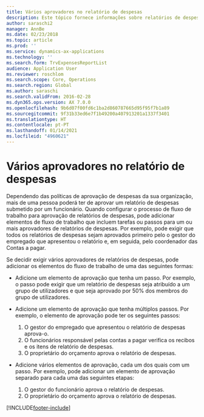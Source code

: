 ```yaml
---
title: Vários aprovadores no relatório de despesas
description: Este tópico fornece informações sobre relatórios de despesas que requerem aprovação por várias pessoas.
author: saraschi2
manager: AnnBe
ms.date: 02/23/2018
ms.topic: article
ms.prod: ''
ms.service: dynamics-ax-applications
ms.technology: ''
ms.search.form: TrvExpensesReportList
audience: Application User
ms.reviewer: roschlom
ms.search.scope: Core, Operations
ms.search.region: Global
ms.author: saraschi
ms.search.validFrom: 2016-02-28
ms.dyn365.ops.version: AX 7.0.0
ms.openlocfilehash: 9b6d07f00fd6c1ba2d860787665d95f95f7b1a89
ms.sourcegitcommit: 9f31b33ed6e7f1b49200a407913201a1337f3401
ms.translationtype: HT
ms.contentlocale: pt-PT
ms.lasthandoff: 01/14/2021
ms.locfileid: "4960621"
---
```

# <a name="multiple-approvers-on-an-expense-report"></a>Vários aprovadores no relatório de despesas

Dependendo das políticas de aprovação de despesas da sua organização, mais de uma pessoa poderá ter de aprovar um relatório de despesas submetido por um funcionário. Quando configurar o processo de fluxo de trabalho para aprovação de relatórios de despesas, pode adicionar elementos de fluxo de trabalho que incluem tarefas ou passos para um ou mais aprovadores de relatórios de despesas. Por exemplo, pode exigir que todos os relatórios de despesas sejam aprovados primeiro pelo o gestor do empregado que apresentou o relatório e, em seguida, pelo coordenador das Contas a pagar.

Se decidir exigir vários aprovadores de relatórios de despesas, pode adicionar os elementos do fluxo de trabalho de uma das seguintes formas:

- Adicione um elemento de aprovação que tenha um passo. Por exemplo, o passo pode exigir que um relatório de despesas seja atribuído a um grupo de utilizadores e que seja aprovado por 50% dos membros do grupo de utilizadores.
- Adicione um elemento de aprovação que tenha múltiplos passos. Por exemplo, o elemento de aprovação pode ter os seguintes passos:

    1. O gestor do empregado que apresentou o relatório de despesas aprova-o.
    2. O funcionários responsável pelas contas a pagar verifica os recibos e os itens de relatório de despesas.
    3. O proprietário do orçamento aprova o relatório de despesas.

- Adicione vários elementos de aprovação, cada um dos quais com um passo. Por exemplo, pode adicionar um elemento de aprovação separado para cada uma das seguintes etapas:

    1. O gestor do funcionário aprova o relatório de despesas.
    2. O proprietário do orçamento aprova o relatório de despesas.


[!INCLUDE[footer-include](../includes/footer-banner.md)]